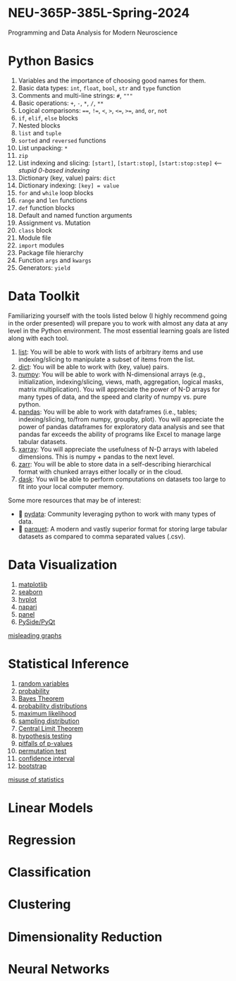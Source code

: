 # NEU-365P-385L-Spring-2024
Programming and Data Analysis for Modern Neuroscience

# Python Basics

1. Variables and the importance of choosing good names for them.
2. Basic data types: `int`, `float`, `bool`, `str` and `type` function
3. Comments and multi-line strings: `#`, `"""`
4. Basic operations: `+`, `-`, `*`, `/`, `**`
5. Logical comparisons: `==`, `!=`, `<`, `>`, `<=`, `>=`, `and`, `or`, `not`
6. `if`, `elif`, `else` blocks
7. Nested blocks
8. `list` and `tuple`
9. `sorted` and `reversed` functions
10. List unpacking: `*`
11. `zip`
12. List indexing and slicing: `[start]`, `[start:stop]`, `[start:stop:step]` <-- *stupid 0-based indexing*
13. Dictionary (key, value) pairs: `dict`
14. Dictionary indexing: `[key] = value`
15. `for` and `while` loop blocks
16. `range` and `len` functions
17. `def` function blocks
18. Default and named function arguments
19. Assignment vs. Mutation
20. `class` block
21. Module file
22. `import` modules
23. Package file hierarchy
24. Function `args` and `kwargs`
25. Generators: `yield`

# Data Toolkit
Familiarizing yourself with the tools listed below (I highly recommend going in the order presented) will prepare you to work with almost any data at any level in the Python environment. The most essential learning goals are listed along with each tool.

1. [list](https://docs.python.org/3/tutorial/introduction.html#lists): You will be able to work with lists of arbitrary items and use indexing/slicing to manipulate a subset of items from the list.
2. [dict](https://docs.python.org/3/tutorial/datastructures.html#dictionaries): You will be able to work with (key, value) pairs.
3. [numpy](https://numpy.org): You will be able to work with N-dimensional arrays (e.g., initialization, indexing/slicing, views, math, aggregation, logical masks, matrix multiplication). You will appreciate the power of N-D arrays for many types of data, and the speed and clarity of numpy vs. pure python.
4. [pandas](https://pandas.pydata.org): You will be able to work with dataframes (i.e., tables; indexing/slicing, to/from numpy, groupby, plot). You will appreciate the power of pandas dataframes for exploratory data analysis and see that pandas far exceeds the ability of programs like Excel to manage large tabular datasets.
5. [xarray](https://xarray.dev): You will appreciate the usefulness of N-D arrays with labeled dimensions. This is numpy + pandas to the next level.
6. [zarr](https://zarr.dev): You will be able to store data in a self-describing hierarchical format with chunked arrays either locally or in the cloud.
7. [dask](https://www.dask.org): You will be able to perform computations on datasets too large to fit into your local computer memory.

Some more resources that may be of interest:

- 🔗 [pydata](https://pydata.org): Community leveraging python to work with many types of data.
- 🔗 [parquet](https://parquet.apache.org): A modern and vastly superior format for storing large tabular datasets as compared to comma separated values (.csv).

# Data Visualization
1. [matplotlib](https://matplotlib.org)
2. [seaborn](https://seaborn.pydata.org)
3. [hvplot](https://hvplot.holoviz.org)
4. [napari](https://napari.org/stable/#)
5. [panel](https://panel.holoviz.org)
6. [PySide/PyQt](https://wiki.qt.io/Qt_for_Python)

[misleading graphs](https://en.wikipedia.org/wiki/Misleading_graph)

# Statistical Inference
1. [random variables]()
2. [probability]()
3. [Bayes Theorem]()
4. [probability distributions]()
5. [maximum likelihood]()
6. [sampling distribution]()
7. [Central Limit Theorem]()
8. [hypothesis testing]()
9. [pitfalls of p-values]()
10. [permutation test]()
11. [confidence interval]()
12. [bootstrap]()

[misuse of statistics](https://en.wikipedia.org/wiki/Misuse_of_statistics)

# Linear Models

# Regression

# Classification

# Clustering

# Dimensionality Reduction

# Neural Networks
